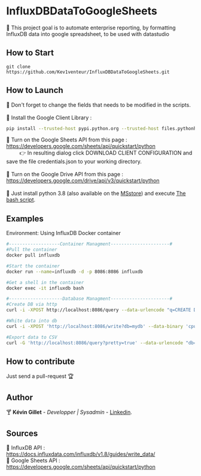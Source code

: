 # InfluxDBDataToGoogleSheets
:key: This project goal is to automate enterprise reporting, by formatting InfluxDB data into google spreadsheet, to be used with datastudio
## How to Start
```
git clone https://github.com/Kev1venteur/InfluxDBDataToGoogleSheets.git
```

## How to Launch
:pushpin: Don't forget to change the fields that needs to be modified in the scripts. </br></br>
:pushpin: Install the Google Client Library :
``` sh
pip install --trusted-host pypi.python.org --trusted-host files.pythonhosted.org --trusted-host pypi.org --upgrade pip requests-toolbelt google-api-python-client google-auth-httplib2 google-auth-oauthlib gspread certifi
```
:pushpin: Turn on the Google Sheets API from this page : https://developers.google.com/sheets/api/quickstart/python </br>
    &nbsp;&nbsp;&nbsp;&nbsp;&nbsp;&nbsp;&nbsp;&nbsp; :point_right: In resulting dialog click DOWNLOAD CLIENT CONFIGURATION and save the file credentials.json to your working directory.</br></br>
:pushpin: Turn on the Google Drive API from this page : https://developers.google.com/drive/api/v3/quickstart/python </br></br>
:pushpin: Just install python 3.8 (also available on the [MSstore](https://www.microsoft.com/fr-fr/p/python-38/9mssztt1n39l?activetab=pivot:overviewtab)) and execute [The bash script](influxdb-data_exporter.sh). </br>

## Examples
Environment: Using InfluxDB Docker container

``` sh
#-------------------Container Managment----------------------#
#Pull the container
docker pull influxdb

#Start the container
docker run --name=influxdb -d -p 8086:8086 influxdb

#Get a shell in the container
docker exec -it influxdb bash

#--------------------Database Managment----------------------#
#Create DB via http
curl -i -XPOST http://localhost:8086/query --data-urlencode "q=CREATE DATABASE mydb"

#White data into db
curl -i -XPOST 'http://localhost:8086/write?db=mydb' --data-binary 'cpu_load_short,host=server01,region=us-west value=0.64 1434055562000000000'

#Export data to CSV
curl -G 'http://localhost:8086/query?pretty=true' --data-urlencode "db=mydb" --data-urlencode "q=SELECT \"value\" FROM \"cpu_load_short\" WHERE \"region\"='us-west'" -H "Accept: application/csv" > raw-csv-data.csv
```

## How to contribute
Just send a pull-request :trophy:

## Author
:cocktail: <b>Kévin Gillet</b> - <i>Developper | Sysadmin</i> - <a href="https://www.linkedin.com/in/k%C3%A9vin-gillet-50b25b175/">Linkedin</a>.

## Sources
:gem: InfluxDB API : https://docs.influxdata.com/influxdb/v1.8/guides/write_data/ </br>
:gem: Google Sheets API : https://developers.google.com/sheets/api/quickstart/python </br>
